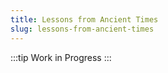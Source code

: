 ```yaml
---
title: Lessons from Ancient Times
slug: lessons-from-ancient-times
---
```


:::tip Work in Progress
:::